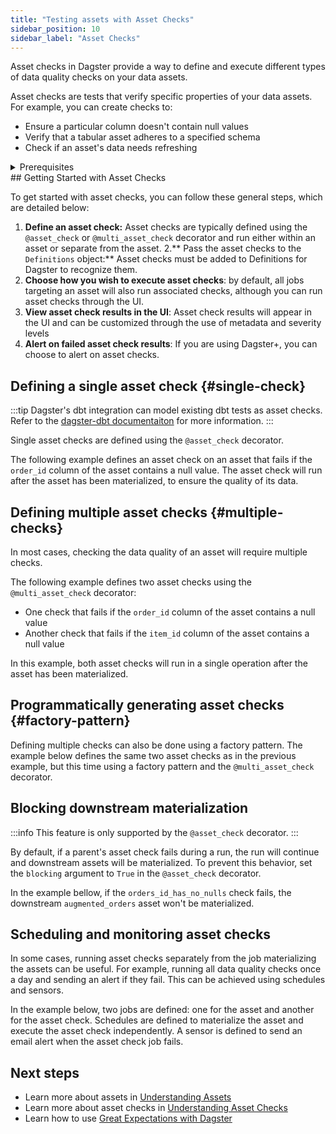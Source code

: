 ```yaml
---
title: "Testing assets with Asset Checks"
sidebar_position: 10
sidebar_label: "Asset Checks"
---
```


Asset checks in Dagster provide a way to define and execute different types of data quality checks on your data assets.

Asset checks are tests that verify specific properties of your data assets. For example, you can create checks to:

- Ensure a particular column doesn't contain null values
- Verify that a tabular asset adheres to a specified schema
- Check if an asset's data needs refreshing

<details>
<summary>Prerequisites</summary>

To follow this guide, you'll need:

- Familiarity with [Assets](/concepts/assets)
</details>
## Getting Started with Asset Checks

To get started with asset checks, you can follow these general steps, which are detailed below:

1. **Define an asset check:** Asset checks are typically defined using the `@asset_check` or `@multi_asset_check` decorator and run either within an asset or separate from the asset.
2.** Pass the asset checks to the `Definitions` object:** Asset checks must be added to Definitions for Dagster to recognize them.
3. **Choose how you wish to execute asset checks**: by default, all jobs targeting an asset will also run associated checks, although you can run asset checks through the UI.
4. **View asset check results in the UI**: Asset check results will appear in the UI and can be customized through the use of metadata and severity levels
5. **Alert on failed asset check results**: If you are using Dagster+, you can choose to alert on asset checks.

## Defining a single asset check \{#single-check}

:::tip
Dagster's dbt integration can model existing dbt tests as asset checks. Refer to the [dagster-dbt documentaiton](/integrations/dbt) for more information.
:::

Single asset checks are defined using the `@asset_check` decorator.

The following example defines an asset check on an asset that fails if the `order_id` column of the asset contains a null value. The asset check will run after the asset has been materialized, to ensure the quality of its data.

<CodeExample filePath="guides/data-assets/quality-testing/asset-checks/single-asset-check.py" language="python" />

## Defining multiple asset checks \{#multiple-checks}

In most cases, checking the data quality of an asset will require multiple checks.

The following example defines two asset checks using the `@multi_asset_check` decorator:

- One check that fails if the `order_id` column of the asset contains a null value
- Another check that fails if the `item_id` column of the asset contains a null value

In this example, both asset checks will run in a single operation after the asset has been materialized.

<CodeExample filePath="guides/data-assets/quality-testing/asset-checks/multiple-asset-checks.py" language="python" />

## Programmatically generating asset checks \{#factory-pattern}

Defining multiple checks can also be done using a factory pattern. The example below defines the same two asset checks as in the previous example, but this time using a factory pattern and the `@multi_asset_check` decorator.

<CodeExample filePath="guides/data-assets/quality-testing/asset-checks/asset-checks-factory.py" language="python" />

## Blocking downstream materialization

:::info
This feature is only supported by the `@asset_check` decorator.
:::

By default, if a parent's asset check fails during a run, the run will continue and downstream assets will be materialized. To prevent this behavior, set the `blocking` argument to `True` in the `@asset_check` decorator.

In the example bellow, if the `orders_id_has_no_nulls` check fails, the downstream `augmented_orders` asset won't be materialized.

<CodeExample filePath="guides/data-assets/quality-testing/asset-checks/block-downstream-with-asset-checks.py" language="python" />

## Scheduling and monitoring asset checks

In some cases, running asset checks separately from the job materializing the assets can be useful. For example, running all data quality checks once a day and sending an alert if they fail. This can be achieved using schedules and sensors.

In the example below, two jobs are defined: one for the asset and another for the asset check. Schedules are defined to materialize the asset and execute the asset check independently. A sensor is defined to send an email alert when the asset check job fails.

<CodeExample filePath="guides/data-assets/quality-testing/asset-checks/asset-checks-with-schedule-and-sensor.py" language="python" />

## Next steps

- Learn more about assets in [Understanding Assets](/concepts/assets)
- Learn more about asset checks in [Understanding Asset Checks](/concepts/assets/asset-checks)
- Learn how to use [Great Expectations with Dagster](https://dagster.io/blog/ensuring-data-quality-with-dagster-and-great-expectations)